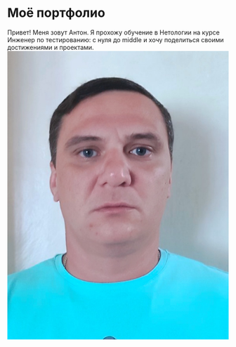 # Моё портфолио

Привет! Меня зовут Антон. Я прохожу обучение в Нетологии на курсе Инженер по тестированию: с нуля до middle и хочу поделиться своими достижениями и проектами.
![Мое фото](image.jpg)
